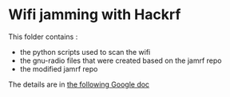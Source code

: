 # Wifi jamming with Hackrf

This folder contains : 
 - the python scripts used to scan the wifi 
 - the gnu-radio files that were created based on the jamrf repo
 - the modified jamrf repo 
 
 The details are in [the following Google doc](https://docs.google.com/document/d/1SLovtQ420RU0NZxuNXsHVRes0hJmUBwpnXCAgbh3qLs/edit?pli=1)


